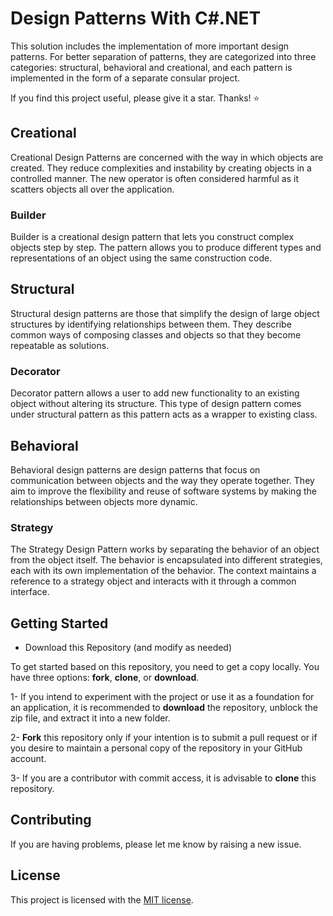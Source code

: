 # Design Patterns With C#.NET

This solution includes the implementation of more important design patterns. For better separation of patterns, they are categorized into three categories: structural, behavioral and creational, and each pattern is implemented in the form of a separate consular project.

If you find this project useful, please give it a star. Thanks! ⭐

## Creational
Creational Design Patterns are concerned with the way in which objects are created. They reduce complexities and instability by creating objects in a controlled manner. The new operator is often considered harmful as it scatters objects all over the application.

### Builder
Builder is a creational design pattern that lets you construct complex objects step by step. The pattern allows you to produce different types and representations of an object using the same construction code.

## Structural
Structural design patterns are those that simplify the design of large object structures by identifying relationships between them. They describe common ways of composing classes and objects so that they become repeatable as solutions.

### Decorator
Decorator pattern allows a user to add new functionality to an existing object without altering its structure. This type of design pattern comes under structural pattern as this pattern acts as a wrapper to existing class.

## Behavioral
Behavioral design patterns are design patterns that focus on communication between objects and the way they operate together. They aim to improve the flexibility and reuse of software systems by making the relationships between objects more dynamic.

### Strategy
The Strategy Design Pattern works by separating the behavior of an object from the object itself. The behavior is encapsulated into different strategies, each with its own implementation of the behavior. The context maintains a reference to a strategy object and interacts with it through a common interface.

## Getting Started
- Download this Repository (and modify as needed)

To get started based on this repository, you need to get a copy locally. You have three options: **fork**, **clone**, or **download**.

1- If you intend to experiment with the project or use it as a foundation for an application, it is recommended to **download** the repository, unblock the zip file, and extract it into a new folder.

2- **Fork** this repository only if your intention is to submit a pull request or if you desire to maintain a personal copy of the repository in your GitHub account.

3- If you are a contributor with commit access, it is advisable to **clone** this repository.


## Contributing
If you are having problems, please let me know by raising a new issue.

## License
This project is licensed with the [MIT license].


[Microsoft identity platform]: <https://learn.microsoft.com/en-us/entra/identity-platform/>
[ASP.Net 6]: <https://github.com/dotnet/aspnetcore>
[ASP.NET Core Identity]:  <https://github.com/dotnet/aspnetcore/tree/main/src/Identity>
[Result]: <https://github.com/ardalis/Result>
[MIT license]: <https://github.com/yapma/identity/blob/main/LICENSE>
